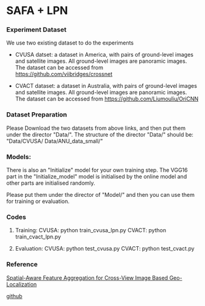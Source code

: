 # SAFA + LPN


### Experiment Dataset
We use two existing dataset to do the experiments

- CVUSA datset: a dataset in America, with pairs of ground-level images and satellite images. All ground-level images are panoramic images.  
	The dataset can be accessed from https://github.com/viibridges/crossnet

- CVACT dataset: a dataset in Australia, with pairs of ground-level images and satellite images. All ground-level images are panoramic images.  
	The dataset can be accessed from https://github.com/Liumouliu/OriCNN


### Dataset Preparation
Please Download the two datasets from above links, and then put them under the director "Data/". The structure of the director "Data/" should be:
"Data/CVUSA/
 Data/ANU_data_small/"

### Models:

There is also an "Initialize" model for your own training step. The VGG16 part in the "Initialize_model" model is initialised by the online model and other parts are initialised randomly. 

Please put them under the director of "Model/" and then you can use them for training or evaluation.


### Codes

1. Training:
	CVUSA: python train_cvusa_lpn.py
	CVACT: python train_cvact_lpn.py

2. Evaluation:
	CVUSA: python test_cvusa.py
	CVACT: python test_cvact.py


### Reference  
[Spatial-Aware Feature Aggregation for Cross-View Image Based Geo-Localization](http://papers.nips.cc/paper/9199-spatial-aware-feature-aggregation-for-image-based-cross-view-geo-localization.pdf)

[github](https://github.com/shiyujiao/cross_view_localization_SAFA.git)
